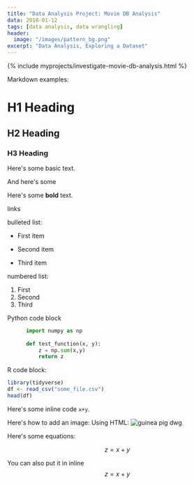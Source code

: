 ```yaml
---
title: "Data Analysis Project: Movie DB Analysis" 
data: 2018-01-12
tags: [data analysis, data wrangling]
header: 
  image: "/images/pattern_bg.png" 
excerpt: "Data Analysis, Exploring a Dataset"
---
```

{% include myprojects/investigate-movie-db-analysis.html %}

Markdown examples: 

# H1 Heading 

## H2 Heading 

### H3 Heading 

Here's some basic text. 

And here's some <italic>

Here's some **bold** text. 

links 

bulleted list: 
* First item 
+ Second item 
- Third item 

numbered list: 
1. First 
2. Second 
3. Third 

Python code block
```python
      import numpy as np 
 
      def test_function(x, y): 
          z = np.sum(x,y)
          return z
```

R code block: 
```r
library(tidyverse)
df <- read_csv("some_file.csv")
head(df)
```

Here's some inline code `x+y`.

Here's how to add an image: 
Using HTML: 
<img src="{{ site.url }}{{ site.baseurl }}/images/guinea_1.png" alt="guinea pig dwg">

Here's some equations:

$$z=x+y$$ 

You can also put it in inline $$z=x+y$$





















